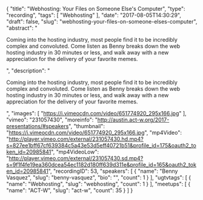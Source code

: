 {
  "title": "Webhosting: Your Files on Someone Else's Computer",
  "type": "recording",
  "tags": [
    "Webhosting"
  ],
  "date": "2017-08-05T14:30:29",
  "draft": false,
  "slug": "webhosting-your-files-on-someone-elses-computer",
  "abstract": "<p>Coming into the hosting industry, most people find it to be incredibly complex and convoluted. Come listen as Benny breaks down the web hosting industry in 30 minutes or less, and walk away with a new appreciation for the delivery of your favorite memes.</p>",
  "description": "<p>Coming into the hosting industry, most people find it to be incredibly complex and convoluted. Come listen as Benny breaks down the web hosting industry in 30 minutes or less, and walk away with a new appreciation for the delivery of your favorite memes.</p>",
  "images": [
    "https://i.vimeocdn.com/video/651774920_295x166.jpg"
  ],
  "vimeo": "231057430",
  "moreinfo": "http://austin.act-w.org/2017-presentations/#speakers",
  "thumbnail": "https://i.vimeocdn.com/video/651774920_295x166.jpg",
  "mp4Video": "http://player.vimeo.com/external/231057430.hd.mp4?s=827ee1bff67cf639384c5a43e53d5eff40721b51&profile_id=175&oauth2_token_id=20985841",
  "mp4VideoLow": "http://player.vimeo.com/external/231057430.sd.mp4?s=9f1f4fe19ea360dcea54ec1182d180ff639d311e&profile_id=165&oauth2_token_id=20985841",
  "recordingID": 53,
  "speakers": [
    {
      "name": "Benny Vasquez",
      "slug": "benny-vasquez",
      "bio": "",
      "count": 1
    }
  ],
  "ugtvtags": [
    {
      "name": "Webhosting",
      "slug": "webhosting",
      "count": 1
    }
  ],
  "meetups": [
    {
      "name": "ACT-W",
      "slug": "act-w",
      "count": 35
    }
  ]
}